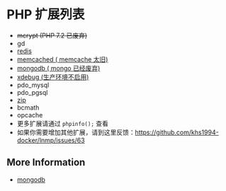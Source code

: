 # PHP 扩展列表

* ~~mcrypt (PHP 7.2 已废弃)~~
* gd
* [redis](https://pecl.php.net/package/redis)
* [memcached ( memcache 太旧)](https://pecl.php.net/package/memcached)
* [mongodb ( mongo 已经废弃)](https://pecl.php.net/package/mongodb)
* [xdebug (生产环境不启用)](https://pecl.php.net/package/xdebug)
* pdo_mysql
* pdo_pgsql
* [zip](https://pecl.php.net/package/zip)
* bcmath
* opcache
* 更多扩展请通过 `phpinfo();` 查看
* 如果你需要增加其他扩展，请到这里反馈：https://github.com/khs1994-docker/lnmp/issues/63

## More Information

* [mongodb](https://github.com/mongodb/mongo-php-driver)
